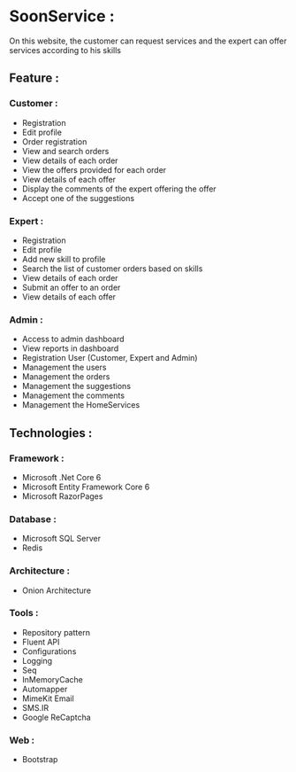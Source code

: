 
# SoonService :

On this website, the customer can request services and 
the expert can offer services according to his skills

## Feature :
### Customer :
* Registration
* Edit profile
* Order registration
* View and search orders
* View details of each order
* View the offers provided for each order
* View details of each offer
* Display the comments of the expert offering the offer
* Accept one of the suggestions

### Expert :
* Registration
* Edit profile
* Add new skill to profile
* Search the list of customer orders based on skills
* View details of each order
* Submit an offer to an order
* View details of each offer

### Admin :
* Access to admin dashboard 
* View reports in dashboard
* Registration User (Customer, Expert and Admin)
* Management the users
* Management the orders
* Management the suggestions
* Management the comments
* Management the HomeServices

## Technologies :

### Framework :
* Microsoft .Net Core 6
* Microsoft Entity Framework Core 6 
* Microsoft RazorPages
### Database :
* Microsoft SQL Server 
* Redis
### Architecture :
* Onion Architecture
### Tools  :
* Repository pattern
* Fluent API
* Configurations
* Logging
* Seq
* InMemoryCache
* Automapper
* MimeKit Email
* SMS.IR
* Google ReCaptcha
### Web  :
* Bootstrap